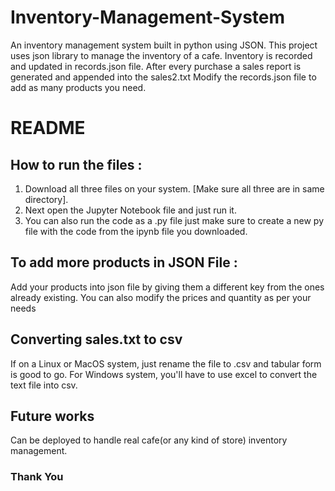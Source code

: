 # Inventory-Management-System
An inventory management system built in python using JSON. 
This project uses json library to manage the inventory of a cafe. 
Inventory is recorded and updated in records.json file.
After every purchase a sales report is generated and appended into the sales2.txt
Modify the records.json file to add as many products you need.

# README

## How to run the files :
1. Download all three files on your system. [Make sure all three are in same directory].
2. Next open the Jupyter Notebook file and just run it.
3. You can also run the code as a .py file just make sure to create a new py file with the code from the ipynb file you downloaded.

## To add more products in JSON File :
Add your products into json file by giving them a different key from the ones already existing.
You can also modify the prices and quantity as per your needs

## Converting sales.txt to csv
If on a Linux or MacOS system, just rename the file to .csv and tabular form is good to go.
For Windows system, you'll have to use excel to convert the text file into csv.

## Future works
Can be deployed to handle real cafe(or any kind of store) inventory management.

### Thank You
